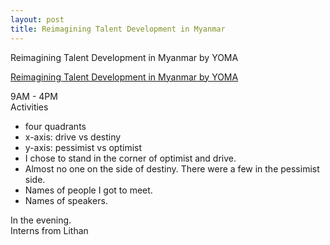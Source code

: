 ```yaml
---
layout: post
title: Reimagining Talent Development in Myanmar 
---
```


Reimagining Talent Development in Myanmar by YOMA

[Reimagining Talent Development in Myanmar by YOMA](https://www.eventbrite.com/e/re-imagining-talent-development-in-myanmar-registration-65013105950)

9AM - 4PM  
Activities  
- four quadrants  
- x-axis: drive vs destiny  
- y-axis: pessimist vs optimist  
- I chose to stand in the corner of optimist and drive.  
- Almost no one on the side of destiny. There were a few in the pessimist side.  
- Names of people I got to meet.  
- Names of speakers.  

In the evening.  
Interns from Lithan  
